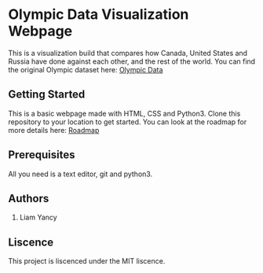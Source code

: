 # Olympic Data Visualization Webpage

This is a visualization build that compares how Canada, United States and Russia have done against each other, and the rest of the world. You can find the original Olympic dataset here: [Olympic Data](https://docs.google.com/spreadsheets/d/17KN8JqFD_xBQ6iWT4_3xKDYi0ATxurRbjck3HbBJrfs/edit?usp=sharing)

## Getting Started

This is a basic webpage made with HTML, CSS and Python3. Clone this repository to your location to get started.
You can look at the roadmap for more details here: [Roadmap](https://docs.google.com/document/d/1bdqce-2qutDCD91Fbcr1VZslP_p1qfP9L4v_CS1Q_qg/edit?usp=sharing)

## Prerequisites

All you need is a text editor, git and python3.

## Authors

1. Liam Yancy

## Liscence

This project is liscenced under the MIT liscence.
